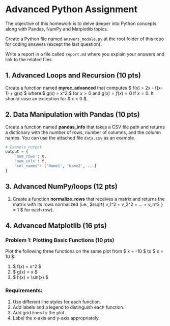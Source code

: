 # Advanced Python Assignment

The objective of this homework is to delve deeper into Python concepts along with Pandas, NumPy and Matplotlib topics.

Create a Python file named `answers_module.py` at the root folder of this repo for coding answers (except the last question).

Write a report in a file called `report.md` where you explain your answers and link to the related files.

## 1. Advanced Loops and Recursion (10 pts)

Create a function named **myrec_advanced** that computes $ f(x) = 2x - f(x-1) + g(x) $ where $ g(x) = x^2 $ 
for $x > 0$ and $g(x) = f(x) = 0$ if $x = 0$. It should raise an exception for $ x < 0 $.

## 2. Data Manipulation with Pandas (10 pts)

Create a function named **pandas_info** that takes a CSV file path and returns a dictionary with the number 
of rows, number of columns, and the column names. You can use the attached file `data.csv` as an example.

```python
# Example output
output = {
    'num_rows': X,
    'num_cols': Y,
    'col_names': ['Name1', 'Name2', ...]
}
```

## 3. Advanced NumPy/loops (12 pts)

1. Create a function **normalize_rows** that receives a matrix and returns the matrix with its rows normalized (i.e., $\sqrt{ v_1^2 + v_2^2 +  ... + v_n^2 } = 1 $ for each row).

## 4. Advanced Matplotlib (16 pts)

### Problem 1: Plotting Basic Functions (10 pts)

Plot the following three functions on the same plot from $ x = -10 $ to $ x = 10 $:

1. $ f(x) = x^2 $
2. $ g(x) = x $
3. $ h(x) = \sin(x) $

### Requirements:

1. Use different line styles for each function.
2. Add labels and a legend to distinguish each function.
3. Add grid lines to the plot.
4. Label the x-axis and y-axis appropriately.
